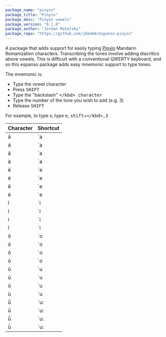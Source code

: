 ```yaml
---
package_name: "pinyin"
package_title: "Pinyin"
package_desc: "Pinyin vowels"
package_version: "0.1.0"
package_author: "Jordan Matelsky"
package_repo: "https://github.com/j6k4m8/espanso-pinyin"
---
```


A package that adds support for easily typing [Pinyin](https://en.wikipedia.org/wiki/Pinyin) Mandarin Romanization characters. Transcribing the tones involve adding diacritics above vowels. This is difficult with a conventional QWERTY keyboard, and so this espanso package adds easy mnemonic support to type tones.

The mnemonic is:

* Type the vowel character
* Press <kbd>SHIFT</kbd>
* Type the "backslash" <kbd>\</kbd> character
* Type the number of the tone you wish to add (e.g. 3)
* Release <kbd>SHIFT</kbd>

For example, to type `ě`, type <kbd>e</kbd>, <kbd>shift</kbd>+<kbd>\</kbd>,<kbd>3</kbd>

| Character | Shortcut |
|---|-------|
| ā | `a|!` |
| á | `a|@` |
| ǎ | `a|#` |
| à | `a|$` |
| ē | `e|!` |
| é | `e|@` |
| ě | `e|#` |
| è | `e|$` |
| ī | `i|!` |
| í | `i|@` |
| ì | `i|$` |
| ǐ | `i|#` |
| ō | `o|!` |
| ó | `o|@` |
| ǒ | `o|#` |
| ò | `o|$` |
| ū | `u|!` |
| ú | `u|@` |
| ǔ | `u|#` |
| ù | `u|$` |
| ǖ | `u:|!` |
| ǘ | `u:|@` |
| ǚ | `u:|#` |
| ǜ | `u:|$` |